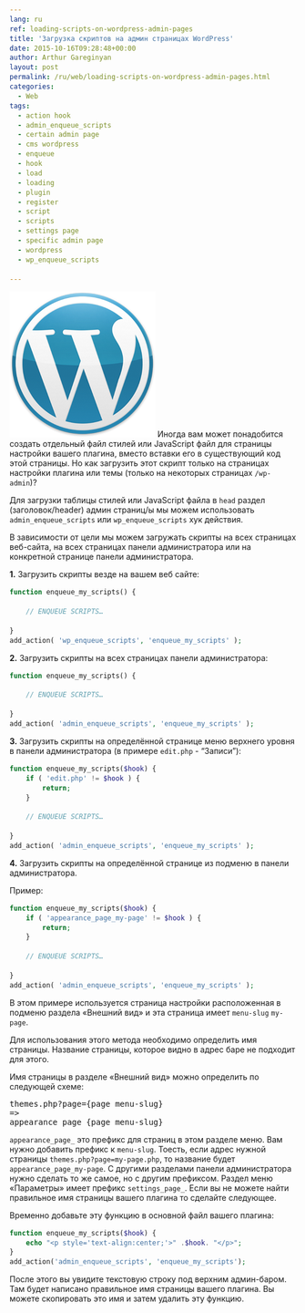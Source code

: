 ```yaml
---
lang: ru
ref: loading-scripts-on-wordpress-admin-pages
title: 'Загрузка скриптов на админ страницах WordPress'
date: 2015-10-16T09:28:48+00:00
author: Arthur Gareginyan
layout: post
permalink: /ru/web/loading-scripts-on-wordpress-admin-pages.html
categories:
  - Web
tags:
  - action hook
  - admin_enqueue_scripts
  - certain admin page
  - cms wordpress
  - enqueue
  - hook
  - load
  - loading
  - plugin
  - register
  - script
  - scripts
  - settings page
  - specific admin page
  - wordpress
  - wp_enqueue_scripts

---
```


![thumb](/images/thumbnail/wordpress.png)
Иногда вам может понадобится создать отдельный файл стилей или JavaScript файл для страницы настройки вашего плагина, вместо вставки его в существующий код этой страницы. Но как загрузить этот скрипт только на страницах настройки плагина или темы (только на некоторых страницах `/wp-admin`)?


Для загрузки таблицы стилей или JavaScript файла в `head` раздел (заголовок/header) админ страниц/ы мы можем использовать `admin_enqueue_scripts` или `wp_enqueue_scripts` хук действия.

В зависимости от цели мы можем загружать скрипты на всех страницах веб-сайта, на всех страницах панели администратора или на конкретной странице панели администратора.

**1.** Загрузить скрипты везде на вашем веб сайте:

```php
function enqueue_my_scripts() {
 
    // ENQUEUE SCRIPTS…
 
}
add_action( 'wp_enqueue_scripts', 'enqueue_my_scripts' );
```

**2.** Загрузить скрипты на всех страницах панели администратора:

```php
function enqueue_my_scripts() {
 
    // ENQUEUE SCRIPTS…
 
}
add_action( 'admin_enqueue_scripts', 'enqueue_my_scripts' );
```

**3.** Загрузить скрипты на определённой странице меню верхнего уровня в панели администратора (в примере `edit.php` - “Записи”):

```php
function enqueue_my_scripts($hook) {
    if ( 'edit.php' != $hook ) {
        return;
    }
 
    // ENQUEUE SCRIPTS…
 
}
add_action( 'admin_enqueue_scripts', 'enqueue_my_scripts' );
```

**4.** Загрузить скрипты на определённой странице из подменю в панели администратора.

Пример:

```php
function enqueue_my_scripts($hook) {
    if ( 'appearance_page_my-page' != $hook ) {
        return;
    }
 
    // ENQUEUE SCRIPTS…
 
}
add_action( 'admin_enqueue_scripts', 'enqueue_my_scripts' );
```

В этом примере используется страница настройки расположенная в подменю раздела «Внешний вид» и эта страница имеет `menu-slug` `my-page`.

Для использования этого метода необходимо определить имя страницы. Название страницы, которое видно в адрес баре не подходит для этого.

Имя страницы в разделе «Внешний вид» можно определить по следующей схеме:
<pre>themes.php?page={page menu-slug}
=>
appearance_page_{page menu-slug}</pre>

`appearance_page_` это префикс для страниц в этом разделе меню. Вам нужно добавить префикс к `menu-slug`. Тоесть, если адрес нужной страницы  `themes.php?page=my-page.php`, то название будет `appearance_page_my-page`. С другими разделами панели администратора нужно сделать то же самое, но с другим префиксом. Раздел меню «Параметры» имеет префикс `settings_page_`. Если вы не можете найти правильное имя страницы вашего плагина то сделайте следующее.

Временно добавьте эту функцию в основной файл вашего плагина:

```php
function enqueue_my_scripts($hook) {
    echo "<p style='text-align:center;'>" .$hook. "</p>";
}
add_action('admin_enqueue_scripts', 'enqueue_my_scripts');
```

После этого вы увидите текстовую строку под верхним админ-баром. Там будет написано правильное имя страницы вашего плагина. Вы можете скопировать это имя и затем удалить эту функцию.
